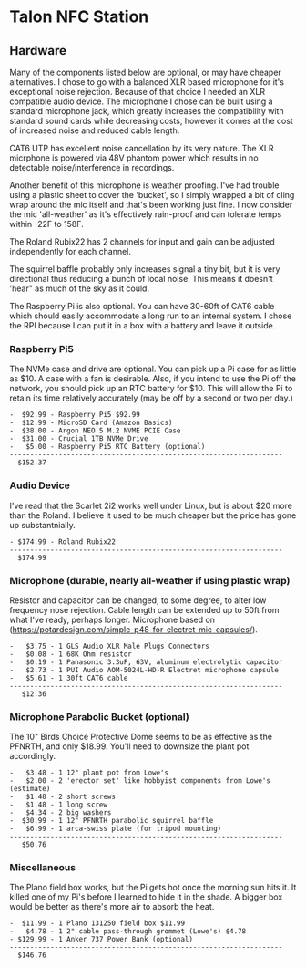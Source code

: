 # Talon NFC Station

## Hardware

Many of the components listed below are optional, or may have cheaper alternatives. I chose to go with a balanced XLR based microphone for it's exceptional noise rejection. Because of that choice I needed an XLR compatible audio device. The microphone I chose can be built using a standard microphone jack, which greatly increases the compatibility with standard sound cards while decreasing costs, however it comes at the cost of increased noise and reduced cable length.

CAT6 UTP has excellent noise cancellation by its very nature. The XLR micrphone is powered via 48V phantom power which results in no detectable noise/interference in recordings.

Another benefit of this microphone is weather proofing. I've had trouble using a plastic sheet to cover the 'bucket', so I simply wrapped a bit of cling wrap around the mic itself and that's been working just fine. I now consider the mic 'all-weather' as it's effectively rain-proof and can tolerate temps within -22F to 158F.

The Roland Rubix22 has 2 channels for input and gain can be adjusted independently for each channel.

The squirrel baffle probably only increases signal a tiny bit, but it is very directional thus reducing a bunch of local noise. This means it doesn't 'hear" as much of the sky as it could.

The Raspberry Pi is also optional. You can have 30-60ft of CAT6 cable which should easily accommodate a long run to an internal system. I chose the RPI because I can put it in a box with a battery and leave it outside.

### Raspberry Pi5

The NVMe case and drive are optional. You can pick up a Pi case for as little as $10. A case with a fan is desirable. Also, if you intend to use the Pi off the network, you should pick up an RTC battery for $10. This will allow the Pi to retain its time relatively accurately (may be off by a second or two per day.)

```
-  $92.99 - Raspberry Pi5 $92.99
-  $12.99 - MicroSD Card (Amazon Basics)
-  $38.00 - Argon NEO 5 M.2 NVME PCIE Case
-  $31.00 - Crucial 1TB NVMe Drive
-   $5.00 - Raspberry Pi5 RTC Battery (optional)
-------------------------------------------------------------------
  $152.37
```

### Audio Device

I've read that the Scarlet 2i2 works well under Linux, but is about $20 more than the Roland. I believe it used to be much cheaper but the price has gone up substantnially.

```
- $174.99 - Roland Rubix22
-------------------------------------------------------------------
  $174.99
```

### Microphone (durable, nearly all-weather if using plastic wrap)

Resistor and capacitor can be changed, to some degree, to alter low frequency nose rejection. Cable length can be extended up to 50ft from what I've ready, perhaps longer. Microphone based on (https://potardesign.com/simple-p48-for-electret-mic-capsules/).

```
-   $3.75 - 1 GLS Audio XLR Male Plugs Connectors
-   $0.08 - 1 68K Ohm resistor
-   $0.19 - 1 Panasonic 3.3uF, 63V, aluminum electrolytic capacitor
-   $2.73 - 1 PUI Audio AOM-5024L-HD-R Electret microphone capsule
-   $5.61 - 1 30ft CAT6 cable
-------------------------------------------------------------------
   $12.36
```

### Microphone Parabolic Bucket (optional)

The 10" Birds Choice Protective Dome seems to be as effective as the PFNRTH, and only $18.99. You'll need to downsize the plant pot accordingly.

```
-   $3.48 - 1 12" plant pot from Lowe's
-   $2.00 - 2 'erector set' like hobbyist components from Lowe's (estimate)
-   $1.48 - 2 short screws
-   $1.48 - 1 long screw
-   $4.34 - 2 big washers
-  $30.99 - 1 12" PFNRTH parabolic squirrel baffle
-   $6.99 - 1 arca-swiss plate (for tripod mounting)
-------------------------------------------------------------------
   $50.76
```

### Miscellaneous

The Plano field box works, but the Pi gets hot once the morning sun hits it. It killed one of my Pi's before I learned to hide it in the shade. A bigger box would be better as there's more air to absorb the heat.

```
-  $11.99 - 1 Plano 131250 field box $11.99
-   $4.78 - 1 2" cable pass-through grommet (Lowe's) $4.78
- $129.99 - 1 Anker 737 Power Bank (optional)
-------------------------------------------------------------------
  $146.76
```
